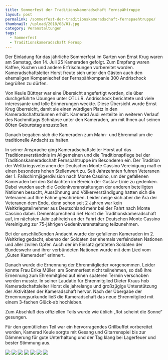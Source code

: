 ```yaml
---
title: Sommerfest der Traditionskameradschaft Fernspähtruppe
layout: post
permalink: /sommerfest-der-traditionskameradschaft-fernspaehtruppe/
thumbnail: /upload/2018/08/01.jpg
category: Veranstaltungen
tags:
  - Sommerfest
  - Traditionskameradschaft Fernsp
---
```

Der Einladung für das jährliche Sommerfest im Garten von Ernst Krug waren am Samstag, den 14. Juli 25 Kameraden gefolgt. Zum Empfang waren Kaffee, Kuchen und andere Erfrischungen vorbereitet worden. Kameradschaftsleiter Horst freute sich unter den Gästen auch den ehemaligen Kompaniechef der Fernspähkompanie 300 Andrischock begrüßen zu dürfen.

Von Keule Büttner war eine Übersicht angefertigt worden, die über durchgeführte Übungen unter OTL i.R. Andrischock berichtete und viele interessante und tolle Erinnerungen weckte. Diese Übersicht wurde Ernst Krug überreicht, damit sie einen würdigen Platz in den Kameradschaftsräumen erhält. Kamerad Audi verteilte im weiteren Verlauf des Nachmittags Schnäpse unter den Kameraden, um mit Ihnen auf seinen 80ten Geburtstag anzustoßen.

Danach begaben sich die Kameraden zum Mahn- und Ehrenmal um die traditionelle Andacht zu halten.

In seiner Ansprache ging Kameradschaftsleiter Horst auf das Traditionsverständnis im Allgemeinen und die Traditionspflege bei der Traditionskameradschaft Fernspähtruppe im Besonderen ein. Der Tradition der Weltkriegsveteranen der Deutschen Monte Cassino Vereinigung maß er einen besonders hohen Stellenwert zu. Seit Jahrzehnten fuhren Veteranen der 1. Fallschirmjägerdivision nach Monte Cassino, um der gefallenen Kameraden bei den Schlachten im Bereich der Gustav-Linie zu gedenken. Dabei wurden auch die Gedenkveranstaltungen der anderen beteiligten Nationen besucht, Aussöhnung und Völkerverständigung hatten sich die Veteranen auf Ihre Fahne geschrieben. Leider neige sich aber die Ära der Veteranen dem Ende, denn schon seit 2 Jahren war kein Weltkriegsteilnehmer aus Deutschland mehr bei der Fahrt nach Monte Cassino dabei. Dementsprechend rief Horst die Traditionskameradschaft auf, im nächsten Jahr zahlreich an der Fahrt der Deutschen Monte Cassino Vereinigung zur 75-jährigen Gedenkveranstaltung teilzunehmen.

Bei der anschließenden Andacht wurde der gefallenen Kameraden im 2. Weltkrieg gedacht, ebenso der Soldaten der ehemals verfeindeten Nationen und aller zivilen Opfer. Auch der im Einsatz getöteten Soldaten der Bundeswehr und ihrer verbündeten Nationen wurde mit dem Lied vom „Guten Kameraden“ erinnert.

Danach wurde die Ernennung der Ehrenmitglieder vorgenommen. Leider konnte Frau Erika Müller  am Sommerfest nicht teilnehmen, so daß ihre Ernennung zum Ehrenmitglied auf einen späteren Termin verschoben werden musste. In seiner Laudatio für Ehrenmitglied Dieter Kraus hob Kameradschaftsleiter Horst die jahrelange und großzügige Unterstützung der Aktivitäten der Kameradschaft hervor. Nach der Übergabe der Ernennungsurkunde ließ die Kameradschaft das neue Ehrenmitglied mit einem 3-fachen Glück-ab hochleben.

Zum Abschluß des offiziellen Teils wurde wie üblich „Rot scheint die Sonne“ gesungen.

Für den gemütlichen Teil war ein hervorragendes Grillbuffet vorbereitet worden, Kamerad Keule sorgte mit Gesang und Gitarrenspiel bis zur Dämmerung für gute Unterhaltung und der Tag klang bei Lagerfeuer und bester Stimmung aus.

[![](/upload/2018/08/02.jpg)](/upload/2018/08/02.jpg)
[![](/upload/2018/08/03.jpg)](/upload/2018/08/03.jpg)
[![](/upload/2018/08/04.jpg)](/upload/2018/08/04.jpg)
[![](/upload/2018/08/05.jpg)](/upload/2018/08/05.jpg)
[![](/upload/2018/08/06.jpg)](/upload/2018/08/06.jpg)
[![](/upload/2018/08/07.jpg)](/upload/2018/08/07.jpg)
[![](/upload/2018/08/08.jpg)](/upload/2018/08/08.jpg)
